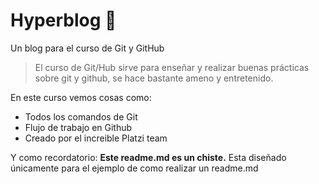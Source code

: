 # Hyperblog 💚
Un blog para el curso de Git y GitHub
>El curso de Git/Hub sirve para enseñar y realizar buenas prácticas sobre git y github, se hace bastante ameno y entretenido.

En este curso vemos cosas como:

* Todos los comandos de Git
* Flujo de trabajo en Github
* Creado por el increible Platzi team

Y como recordatorio: **Este readme.md es un chiste.** Esta diseñado únicamente para el ejemplo de como realizar un readme.md
